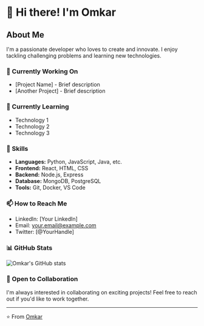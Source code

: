 
# 👋 Hi there! I'm Omkar

## About Me
I'm a passionate developer who loves to create and innovate. I enjoy tackling challenging problems and learning new technologies.

### 🔭 Currently Working On
- [Project Name] - Brief description
- [Another Project] - Brief description

### 🌱 Currently Learning
- Technology 1
- Technology 2
- Technology 3

### 💼 Skills
- **Languages:** Python, JavaScript, Java, etc.
- **Frontend:** React, HTML, CSS
- **Backend:** Node.js, Express
- **Database:** MongoDB, PostgreSQL
- **Tools:** Git, Docker, VS Code

### 📫 How to Reach Me
- LinkedIn: [Your LinkedIn]
- Email: your.email@example.com
- Twitter: [@YourHandle]

### 📊 GitHub Stats
![Omkar's GitHub stats](https://github-readme-stats.vercel.app/api?username=Omk2110&show_icons=true&theme=radical)

### 🤝 Open to Collaboration
I'm always interested in collaborating on exciting projects! Feel free to reach out if you'd like to work together.

---
⭐️ From [Omkar](https://github.com/Omk2110)

